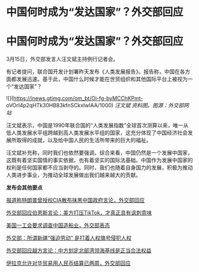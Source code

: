 # 中国何时成为“发达国家”？外交部回应

# 中国何时成为“发达国家”？外交部回应

3月15日，外交部发言人汪文斌主持例行记者会。

有记者提问，联合国开发计划署昨天发布《人类发展报告》。报告称，中国在各方面都发展迅速。基于此，中国什么时候才能在世贸组织和其他国际平台上被视为一个“发达国家”？

![](https://inews.gtimg.com/om_bt/Oi-fg-byMCChKPmt-
oVOrl4p2qHTk30HB83kfnSCkxIwIAA/1000) _汪文斌 资料图。图源：外交部网站_

汪文斌表示，中国是1990年联合国的“人类发展指数”全球首次测算以来，唯一从低人类发展水平组跨越到高人类发展水平组的国家，这充分体现了中国经济社会发展所取得的成就，以及给中国人民的生活所带来的巨大的福祉。

汪文斌补充称，同时我们也依然要强调，综合来看，中国仍然是一个发展中国家，这既有着坚实国情的事实依据，也有着坚实的国际法基础。中国作为发展中国家的权利是任何国家都不应当剥夺的。同时，我们也随着自身国力的发展，积极为推动人类进步事业，为推动全球发展做出我们越来越大的贡献。

**发布会其他要点**

[报道称特朗普曾授权CIA散布抹黑中国政府言论，外交部回应 ](https://news.qq.com/rain/a/20240315A065W000)

[外交部回应伯恩斯言论：美方打压TikTok，才真正具有讽刺意味
](https://news.qq.com/rain/a/20240315A05YZB00)

[美国一工会要求调查中国造船业，外交部表态 ](https://news.qq.com/rain/a/20240315A05U8700)

[外交部：所谓新疆“强迫劳动” 是打着人权旗号侵犯人权 ](https://news.qq.com/rain/a/20240315A066ZU00)

[外交部回应越方言论：中方划定北部湾领海基线是正当合法权益](https://news.qq.com/rain/a/20240315A05U1J00)

[伊拉克允许对华贸易用人民币结算已两周，外交部回应 ](https://news.qq.com/rain/a/20240315A05U8D00)

